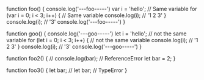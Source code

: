 function foo() {
console.log('---foo-----')
var i = 'hello'; // Same variable
for (var i = 0; i < 3; i++) {
// Same variable
console.log(i); // '1 2 3'
}
console.log(i); // '3'
console.log('---foo-----')
}

function goo() {
console.log('---goo-----')
let i = 'hello'; // not the same variable
for (let i = 0; i < 3; i++) {
// not the same variable
console.log(i); // '1 2 3'
}
console.log(i); // '3'
console.log('---goo-----')
}

function foo2() {
// console.log(bar); // ReferenceError
let bar = 2;
}

function foo3() {
let bar;
// let bar; // TypeError
}


<!--
foo()
goo()
foo2()
foo3() -->
